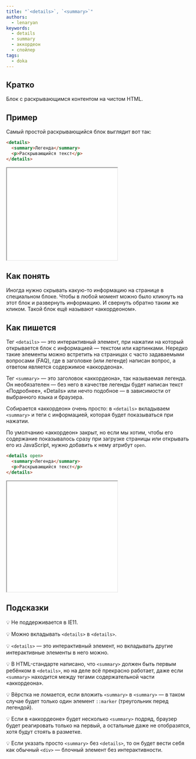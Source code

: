```yaml
---
title: "`<details>`, `<summary>`"
authors:
  - lenaryan
keywords:
  - details
  - summary
  - аккордеон
  - спойлер
tags:
  - doka
---
```


## Кратко

Блок с раскрывающимся контентом на чистом HTML.

## Пример

Самый простой раскрывающийся блок выглядит вот так:

```html
<details>
  <summary>Легенда</summary>
  <p>Раскрывающийся текст</p>
</details>
```

<iframe title="details + summary" src="demos/details-summary/" height="250" sandbox></iframe>

## Как понять

Иногда нужно скрывать какую-то информацию на странице в специальном блоке. Чтобы в любой момент можно было кликнуть на этот блок и развернуть информацию. И свернуть обратно таким же кликом. Такой блок ещё называют «аккордеоном».

## Как пишется

Тег `<details>` — это интерактивный элемент, при нажатии на который открывается блок с информацией — текстом или картинками. Нередко такие элементы можно встретить на страницах с часто задаваемыми вопросами (FAQ), где в заголовке (или легенде) написан вопрос, а ответом является содержимое «аккордеона».

Тег `<summary>` — это заголовок «аккордеона», так называемая легенда. Он необязателен — без него в качестве легенды будет написан текст «Подробнее», «Details» или нечто подобное — в зависимости от выбранного языка и браузера.

Собирается «аккордеон» очень просто: в `<details>` вкладываем `<summary>` и теги с информацией, которая будет показываться при нажатии.

По умолчанию «аккордеон» закрыт, но если мы хотим, чтобы его содержание показывалось сразу при загрузке страницы или открывать его из JavaScript, нужно добавить к нему атрибут `open`.

```html
<details open>
  <summary>Легенда</summary>
  <p>Раскрывающийся текст</p>
</details>
```

<iframe title="Открытый аккордеон" src="demos/details-open/" height="300" sandbox></iframe>

## Подсказки

💡 Не поддерживается в IE11.

💡 Можно вкладывать `<details>` в `<details>`.

💡 `<details>` — это интерактивный элемент, но вкладывать другие интерактивные элементы в него можно.

💡 В HTML-стандарте написано, что `<summary>` должен быть первым ребёнком в `<details>`, но на деле всё прекрасно работает, даже если `<summary>` находится между тегами содержательной части «аккордеона».

💡 Вёрстка не ломается, если вложить `<summary>` в `<summary>` — в таком случае будет только один элемент `::marker` (треугольник перед легендой).

💡 Если в «аккордеоне» будет несколько `<summary>` подряд, браузер будет реагировать только на первый, а остальные даже не отобразятся, хотя будут стоять в разметке.

💡 Если указать просто `<summary>` без `<details>`, то он будет вести себя как обычный `<div>` — блочный элемент без интерактивности.
